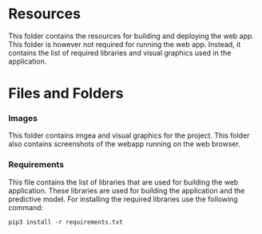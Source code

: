 # Resources
This folder contains the resources for building and deploying the web app. This folder is however not required for running the web app. Instead, it contains the list of required libraries and visual graphics used in the application.

# Files and Folders
### Images
This folder contains imgea and visual graphics for the project. This folder also contains screenshots of the webapp running on the web browser.

### Requirements
This file contains the list of libraries that are used for building the web application. These libraries are used for building the application and the predictive model. For installing the required libraries use the following command:
```
pip3 install -r requirements.txt
```
